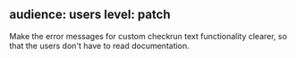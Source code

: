 audience: users
level: patch
---
Make the error messages for custom checkrun text functionality clearer, so that the users don't have to read documentation.